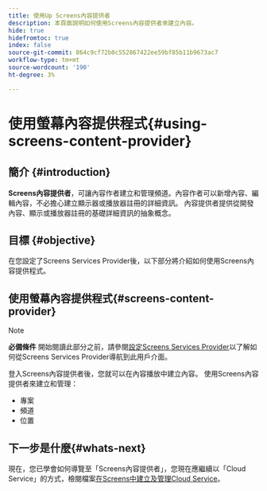 ```yaml
---
title: 使用Up Screens內容提供者
description: 本頁面說明如何使用Screens內容提供者來建立內容。
hide: true
hidefromtoc: true
index: false
source-git-commit: 864c9cf72b0c552867422ee59bf85b11b9673ac7
workflow-type: tm+mt
source-wordcount: '190'
ht-degree: 3%

---
```



# 使用螢幕內容提供程式{#using-screens-content-provider}

## 簡介 {#introduction}

**Screens內容提供者**，可讓內容作者建立和管理頻道。內容作者可以新增內容、編輯內容，不必擔心建立顯示器或播放器註冊的詳細資訊。 內容提供者提供從開發內容、顯示或播放器註冊的基礎詳細資訊的抽象概念。

## 目標 {#objective}

在您設定了Screens Services Provider後，以下部分將介紹如何使用Screens內容提供程式。

## 使用螢幕內容提供程式{#screens-content-provider}

>[!NOTE]
>**必備條件**
>開始閱讀此部分之前，請參閱[設定Screens Services Provider](/help/screens-cloud/setting-up-project/setting-up-screens-services-provider.md)以了解如何從Screens Services Provider導航到此用戶介面。

登入Screens內容提供者後，您就可以在內容播放中建立內容。 使用Screens內容提供者來建立和管理：

* 專案
* 頻道
* 位置

## 下一步是什麼{#whats-next}

現在，您已學會如何導覽至「Screens內容提供者」，您現在應繼續以「Cloud Service」的方式，檢閱檔案[在Screens中建立及管理Cloud Service](/help/screens-cloud/creating-content/creating-projects-screens-cloud.md)。


